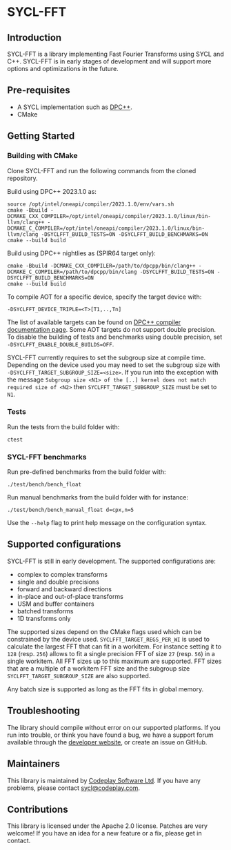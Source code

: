 # SYCL-FFT

## Introduction

SYCL-FFT is a library implementing Fast Fourier Transforms using SYCL and C++.
SYCL-FFT is in early stages of development and will support more options and optimizations in the future.

## Pre-requisites

* A SYCL implementation such as [DPC++].
* CMake

## Getting Started

### Building with CMake

Clone SYCL-FFT and run the following commands from the cloned repository.

Build using DPC++ 2023.1.0 as:

```shell
source /opt/intel/oneapi/compiler/2023.1.0/env/vars.sh
cmake -Bbuild -DCMAKE_CXX_COMPILER=/opt/intel/oneapi/compiler/2023.1.0/linux/bin-llvm/clang++ -DCMAKE_C_COMPILER=/opt/intel/oneapi/compiler/2023.1.0/linux/bin-llvm/clang -DSYCLFFT_BUILD_TESTS=ON -DSYCLFFT_BUILD_BENCHMARKS=ON
cmake --build build
```

Build using DPC++ nightlies as (SPIR64 target only):

```shell
cmake -Bbuild -DCMAKE_CXX_COMPILER=/path/to/dpcpp/bin/clang++ -DCMAKE_C_COMPILER=/path/to/dpcpp/bin/clang -DSYCLFFT_BUILD_TESTS=ON -DSYCLFFT_BUILD_BENCHMARKS=ON
cmake --build build
```

To compile AOT for a specific device, specify the target device with:

```shell
-DSYCLFFT_DEVICE_TRIPLE=<T>[T1,..,Tn]
```

The list of available targets can be found on [DPC++ compiler documentation page].
Some AOT targets do not support double precision.
To disable the building of tests and benchmarks using double precision, set `-DSYCLFFT_ENABLE_DOUBLE_BUILDS=OFF`.

SYCL-FFT currently requires to set the subgroup size at compile time. Depending on the device used you may need to set the subgroup size with `-DSYCLFFT_TARGET_SUBGROUP_SIZE=<size>`.
If you run into the exception with the message `Subgroup size <N1> of the [..] kernel does not match required size of <N2>` then `SYCLFFT_TARGET_SUBGROUP_SIZE` must be set to `N1`.

### Tests

Run the tests from the build folder with:

```shell
ctest
```

### SYCL-FFT benchmarks

Run pre-defined benchmarks from the build folder with:

```shell
./test/bench/bench_float
```

Run manual benchmarks from the build folder with for instance:

```shell
./test/bench/bench_manual_float d=cpx,n=5
```

Use the `--help` flag to print help message on the configuration syntax.

## Supported configurations

SYCL-FFT is still in early development. The supported configurations are:

* complex to complex transforms
* single and double precisions
* forward and backward directions
* in-place and out-of-place transforms
* USM and buffer containers
* batched transforms
* 1D transforms only

The supported sizes depend on the CMake flags used which can be constrained by the device used.
`SYCLFFT_TARGET_REGS_PER_WI` is used to calculate the largest FFT that can fit in a workitem.
For instance setting it to `128` (resp. `256`) allows to fit a single precision FFT of size `27` (resp. `56`) in a single workitem. All FFT sizes up to this maximum are supported.
FFT sizes that are a multiple of a workitem FFT size and the subgroup size `SYCLFFT_TARGET_SUBGROUP_SIZE` are also supported.

Any batch size is supported as long as the FFT fits in global memory.

## Troubleshooting

The library should compile without error on our supported platforms.
If you run into trouble, or think you have found a bug, we have a support
forum available through the [developer website], or create an issue on GitHub.

## Maintainers

This library is maintained by [Codeplay Software Ltd].
If you have any problems, please contact sycl@codeplay.com.

## Contributions

This library is licensed under the Apache 2.0 license. Patches are very
welcome! If you have an idea for a new feature or a fix, please get in
contact.

[DPC++]: https://www.intel.com/content/www/us/en/develop/documentation/oneapi-dpcpp-cpp-compiler-dev-guide-and-reference/top.html
[developer website]: https://developer.codeplay.com
[Codeplay Software Ltd]: https://www.codeplay.com
[DPC++ compiler documentation page]: https://intel.github.io/llvm-docs/UsersManual.html
